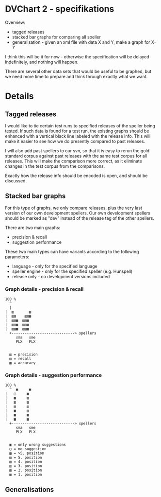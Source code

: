 # DVChart 2 - specifikations

Overview:
* tagged releases
* stacked bar graphs for comparing all speller
* generalisation - given an xml file with data X and Y, make a graph for X-Y

I think this will be it for now - otherwise the specification will be delayed indefinitely, and nothing will happen.

There are several other data sets that would be useful to be graphed, but we need more time to prepare and think through exactly what we want.

# Details

## Tagged releases

I would like to tie certain test runs to specified releases of the speller being tested. If such data is found for a test run, the existing graphs should be enhanced with a vertical black line labeled with the release info. This will make it easier to see how we do presently compared to past releases.

I will also add past spellers to our svn, so that it is easy to rerun the gold-standard corpus against past releases with the same test corpus for all releases. This will make the comparison more correct, as it eliminate changes in the test corpus from the comparisons.

Exactly how the release info should be encoded is open, and should be discussed.

## Stacked bar graphs

For this type of graphs, we only compare releases, plus the very last version of our own development spellers. Our own development spellers should be marked as "dev" instead of the release tag of the other spellers.

There are two main graphs:
* precision & recall
* suggestion performance

These two main types can have variants according to the following parameters:
* language - only for the specified language
* speller engine - only for the specified speller (e.g. Hunspell)
* release only - no development versions included

### Graph details - precision & recall

```
100 %
  ^
  |
|  ▥       ▤
|  ▥▤    ▥▤▦
|  ▥▤▦  ▥▤▦
|  ▥▤▦  ▥▤▦
|  ▥▤▦  ▥▤▦
  +-----------------------------> spellers
     sma   sme
     PLX   PLX


  ▥ = precision
  ▤ = recall
  ▦ = accuracy
```

### Graph details - suggestion performance

```
100 %
  ^  ▣     ▣
|   ▢     ▩
|   ▩     ▨
|   ▥     ▧
|   ▤     ▥
|   ▦     ▤
|   ▦     ▦
|   ▦     ▦
  +-----------------------------> spellers
     sma   sme
     PLX   PLX


  ▣ = only wrong suggestions
  ▢ = no suggestion
  ▩ = >5. position
  ▨ = 5. position
  ▧ = 4. position
  ▥ = 3. position
  ▤ = 2. position
  ▦ = 1. position
```

## Generalisations
